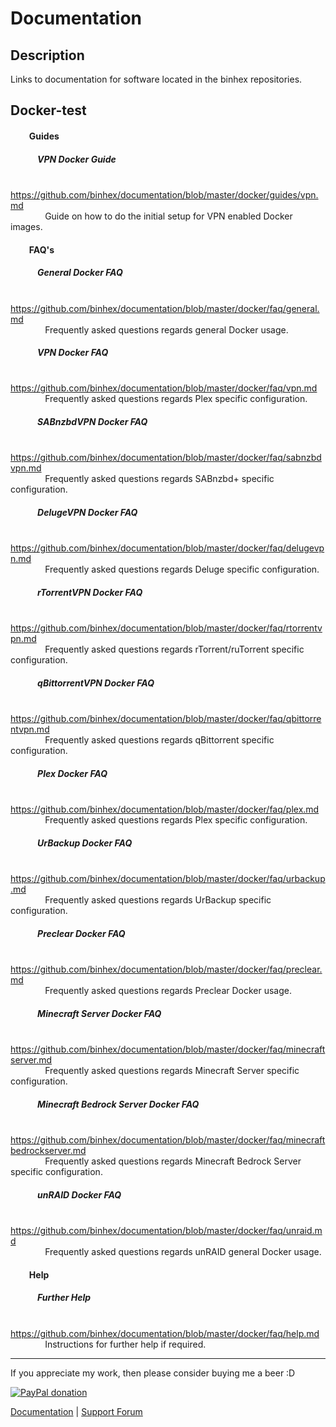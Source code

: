 # **Documentation**

## **Description**
Links to documentation for software located in the binhex repositories.

## Docker-test

#### &nbsp;&nbsp;&nbsp;&nbsp;&nbsp;&nbsp;&nbsp;&nbsp; Guides
##### &nbsp;&nbsp;&nbsp;&nbsp;&nbsp;&nbsp;&nbsp;&nbsp;&nbsp;&nbsp;&nbsp;&nbsp; VPN Docker Guide
&nbsp;&nbsp;&nbsp;&nbsp;&nbsp;&nbsp;&nbsp;&nbsp;&nbsp;&nbsp;&nbsp;&nbsp;&nbsp; https://github.com/binhex/documentation/blob/master/docker/guides/vpn.md  
&nbsp;&nbsp;&nbsp;&nbsp;&nbsp;&nbsp;&nbsp;&nbsp;&nbsp;&nbsp;&nbsp;&nbsp;&nbsp; Guide on how to do the initial setup for VPN enabled Docker images.

#### &nbsp;&nbsp;&nbsp;&nbsp;&nbsp;&nbsp;&nbsp;&nbsp; FAQ's
##### &nbsp;&nbsp;&nbsp;&nbsp;&nbsp;&nbsp;&nbsp;&nbsp;&nbsp;&nbsp;&nbsp;&nbsp; General Docker FAQ
&nbsp;&nbsp;&nbsp;&nbsp;&nbsp;&nbsp;&nbsp;&nbsp;&nbsp;&nbsp;&nbsp;&nbsp;&nbsp; https://github.com/binhex/documentation/blob/master/docker/faq/general.md  
&nbsp;&nbsp;&nbsp;&nbsp;&nbsp;&nbsp;&nbsp;&nbsp;&nbsp;&nbsp;&nbsp;&nbsp;&nbsp; Frequently asked questions regards general Docker usage.

##### &nbsp;&nbsp;&nbsp;&nbsp;&nbsp;&nbsp;&nbsp;&nbsp;&nbsp;&nbsp;&nbsp;&nbsp; VPN Docker FAQ
&nbsp;&nbsp;&nbsp;&nbsp;&nbsp;&nbsp;&nbsp;&nbsp;&nbsp;&nbsp;&nbsp;&nbsp;&nbsp; https://github.com/binhex/documentation/blob/master/docker/faq/vpn.md  
&nbsp;&nbsp;&nbsp;&nbsp;&nbsp;&nbsp;&nbsp;&nbsp;&nbsp;&nbsp;&nbsp;&nbsp;&nbsp; Frequently asked questions regards Plex specific configuration.

##### &nbsp;&nbsp;&nbsp;&nbsp;&nbsp;&nbsp;&nbsp;&nbsp;&nbsp;&nbsp;&nbsp;&nbsp; SABnzbdVPN Docker FAQ
&nbsp;&nbsp;&nbsp;&nbsp;&nbsp;&nbsp;&nbsp;&nbsp;&nbsp;&nbsp;&nbsp;&nbsp;&nbsp; https://github.com/binhex/documentation/blob/master/docker/faq/sabnzbdvpn.md  
&nbsp;&nbsp;&nbsp;&nbsp;&nbsp;&nbsp;&nbsp;&nbsp;&nbsp;&nbsp;&nbsp;&nbsp;&nbsp; Frequently asked questions regards SABnzbd+ specific configuration.

##### &nbsp;&nbsp;&nbsp;&nbsp;&nbsp;&nbsp;&nbsp;&nbsp;&nbsp;&nbsp;&nbsp;&nbsp; DelugeVPN Docker FAQ
&nbsp;&nbsp;&nbsp;&nbsp;&nbsp;&nbsp;&nbsp;&nbsp;&nbsp;&nbsp;&nbsp;&nbsp;&nbsp; https://github.com/binhex/documentation/blob/master/docker/faq/delugevpn.md  
&nbsp;&nbsp;&nbsp;&nbsp;&nbsp;&nbsp;&nbsp;&nbsp;&nbsp;&nbsp;&nbsp;&nbsp;&nbsp; Frequently asked questions regards Deluge specific configuration.

##### &nbsp;&nbsp;&nbsp;&nbsp;&nbsp;&nbsp;&nbsp;&nbsp;&nbsp;&nbsp;&nbsp;&nbsp; rTorrentVPN Docker FAQ
&nbsp;&nbsp;&nbsp;&nbsp;&nbsp;&nbsp;&nbsp;&nbsp;&nbsp;&nbsp;&nbsp;&nbsp;&nbsp; https://github.com/binhex/documentation/blob/master/docker/faq/rtorrentvpn.md  
&nbsp;&nbsp;&nbsp;&nbsp;&nbsp;&nbsp;&nbsp;&nbsp;&nbsp;&nbsp;&nbsp;&nbsp;&nbsp; Frequently asked questions regards rTorrent/ruTorrent specific configuration.

##### &nbsp;&nbsp;&nbsp;&nbsp;&nbsp;&nbsp;&nbsp;&nbsp;&nbsp;&nbsp;&nbsp;&nbsp; qBittorrentVPN Docker FAQ
&nbsp;&nbsp;&nbsp;&nbsp;&nbsp;&nbsp;&nbsp;&nbsp;&nbsp;&nbsp;&nbsp;&nbsp;&nbsp; https://github.com/binhex/documentation/blob/master/docker/faq/qbittorrentvpn.md  
&nbsp;&nbsp;&nbsp;&nbsp;&nbsp;&nbsp;&nbsp;&nbsp;&nbsp;&nbsp;&nbsp;&nbsp;&nbsp; Frequently asked questions regards qBittorrent specific configuration.

##### &nbsp;&nbsp;&nbsp;&nbsp;&nbsp;&nbsp;&nbsp;&nbsp;&nbsp;&nbsp;&nbsp;&nbsp; Plex Docker FAQ
&nbsp;&nbsp;&nbsp;&nbsp;&nbsp;&nbsp;&nbsp;&nbsp;&nbsp;&nbsp;&nbsp;&nbsp;&nbsp; https://github.com/binhex/documentation/blob/master/docker/faq/plex.md  
&nbsp;&nbsp;&nbsp;&nbsp;&nbsp;&nbsp;&nbsp;&nbsp;&nbsp;&nbsp;&nbsp;&nbsp;&nbsp; Frequently asked questions regards Plex specific configuration.

##### &nbsp;&nbsp;&nbsp;&nbsp;&nbsp;&nbsp;&nbsp;&nbsp;&nbsp;&nbsp;&nbsp;&nbsp; UrBackup Docker FAQ
&nbsp;&nbsp;&nbsp;&nbsp;&nbsp;&nbsp;&nbsp;&nbsp;&nbsp;&nbsp;&nbsp;&nbsp;&nbsp; https://github.com/binhex/documentation/blob/master/docker/faq/urbackup.md  
&nbsp;&nbsp;&nbsp;&nbsp;&nbsp;&nbsp;&nbsp;&nbsp;&nbsp;&nbsp;&nbsp;&nbsp;&nbsp; Frequently asked questions regards UrBackup specific configuration.

##### &nbsp;&nbsp;&nbsp;&nbsp;&nbsp;&nbsp;&nbsp;&nbsp;&nbsp;&nbsp;&nbsp;&nbsp; Preclear Docker FAQ
&nbsp;&nbsp;&nbsp;&nbsp;&nbsp;&nbsp;&nbsp;&nbsp;&nbsp;&nbsp;&nbsp;&nbsp;&nbsp; https://github.com/binhex/documentation/blob/master/docker/faq/preclear.md  
&nbsp;&nbsp;&nbsp;&nbsp;&nbsp;&nbsp;&nbsp;&nbsp;&nbsp;&nbsp;&nbsp;&nbsp;&nbsp; Frequently asked questions regards Preclear Docker usage.

##### &nbsp;&nbsp;&nbsp;&nbsp;&nbsp;&nbsp;&nbsp;&nbsp;&nbsp;&nbsp;&nbsp;&nbsp; Minecraft Server Docker FAQ
&nbsp;&nbsp;&nbsp;&nbsp;&nbsp;&nbsp;&nbsp;&nbsp;&nbsp;&nbsp;&nbsp;&nbsp;&nbsp; https://github.com/binhex/documentation/blob/master/docker/faq/minecraftserver.md  
&nbsp;&nbsp;&nbsp;&nbsp;&nbsp;&nbsp;&nbsp;&nbsp;&nbsp;&nbsp;&nbsp;&nbsp;&nbsp; Frequently asked questions regards Minecraft Server specific configuration.

##### &nbsp;&nbsp;&nbsp;&nbsp;&nbsp;&nbsp;&nbsp;&nbsp;&nbsp;&nbsp;&nbsp;&nbsp; Minecraft Bedrock Server Docker FAQ
&nbsp;&nbsp;&nbsp;&nbsp;&nbsp;&nbsp;&nbsp;&nbsp;&nbsp;&nbsp;&nbsp;&nbsp;&nbsp; https://github.com/binhex/documentation/blob/master/docker/faq/minecraftbedrockserver.md  
&nbsp;&nbsp;&nbsp;&nbsp;&nbsp;&nbsp;&nbsp;&nbsp;&nbsp;&nbsp;&nbsp;&nbsp;&nbsp; Frequently asked questions regards Minecraft Bedrock Server specific configuration.

##### &nbsp;&nbsp;&nbsp;&nbsp;&nbsp;&nbsp;&nbsp;&nbsp;&nbsp;&nbsp;&nbsp;&nbsp; unRAID Docker FAQ
&nbsp;&nbsp;&nbsp;&nbsp;&nbsp;&nbsp;&nbsp;&nbsp;&nbsp;&nbsp;&nbsp;&nbsp;&nbsp; https://github.com/binhex/documentation/blob/master/docker/faq/unraid.md  
&nbsp;&nbsp;&nbsp;&nbsp;&nbsp;&nbsp;&nbsp;&nbsp;&nbsp;&nbsp;&nbsp;&nbsp;&nbsp; Frequently asked questions regards unRAID general Docker usage.

#### &nbsp;&nbsp;&nbsp;&nbsp;&nbsp;&nbsp;&nbsp;&nbsp; Help
##### &nbsp;&nbsp;&nbsp;&nbsp;&nbsp;&nbsp;&nbsp;&nbsp;&nbsp;&nbsp;&nbsp;&nbsp; Further Help
&nbsp;&nbsp;&nbsp;&nbsp;&nbsp;&nbsp;&nbsp;&nbsp;&nbsp;&nbsp;&nbsp;&nbsp;&nbsp; https://github.com/binhex/documentation/blob/master/docker/faq/help.md  
&nbsp;&nbsp;&nbsp;&nbsp;&nbsp;&nbsp;&nbsp;&nbsp;&nbsp;&nbsp;&nbsp;&nbsp;&nbsp; Instructions for further help if required.

---
If you appreciate my work, then please consider buying me a beer  :D

[![PayPal donation](https://www.paypal.com/en_US/i/btn/btn_donate_SM.gif)](https://www.paypal.com/cgi-bin/webscr?cmd=_s-xclick&hosted_button_id=MM5E27UX6AUU4)

[Documentation](https://github.com/binhex/documentation) | [Support Forum](http://lime-technology.com/forum/index.php?topic=45811.0)
